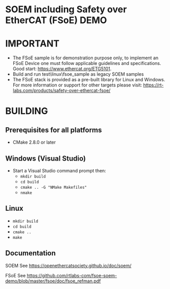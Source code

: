 # SOEM including Safety over EtherCAT (FSoE) DEMO

IMPORTANT
========
* The FSoE sample is for demonstration purpose only, to implement an FSoE Device one must follow applicable guidelines and specifications. Good start: https://www.ethercat.org/ETG5101.
* Build and run test\linux\fsoe_sample as legacy SOEM samples
* The FSoE stack is provided as a pre-built library for Linux and Windows. For more information or support for other targets please visit: https://rt-labs.com/products/safety-over-ethercat-fsoe/

BUILDING
========

Prerequisites for all platforms
-------------------------------

 * CMake 2.8.0 or later


Windows (Visual Studio)
-----------------------

 * Start a Visual Studio command prompt then:
   * `mkdir build`
   * `cd build`
   * `cmake .. -G "NMake Makefiles"`
   * `nmake`

Linux
--------------

   * `mkdir build`
   * `cd build`
   * `cmake ..`
   * `make`

Documentation
-------------

SOEM See https://openethercatsociety.github.io/doc/soem/

FSoE See https://github.com/rtlabs-com/fsoe-soem-demo/blob/master/fsoe/doc/fsoe_refman.pdf
